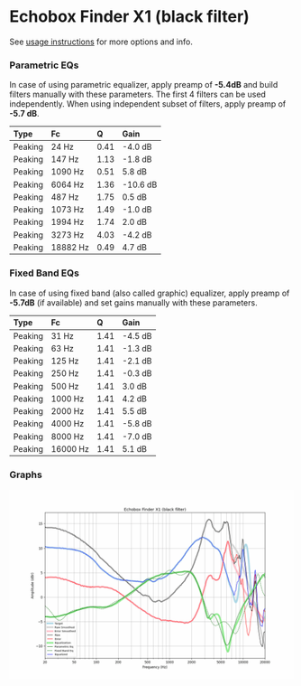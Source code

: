 # Echobox Finder X1 (black filter)
See [usage instructions](https://github.com/jaakkopasanen/AutoEq#usage) for more options and info.

### Parametric EQs
In case of using parametric equalizer, apply preamp of **-5.4dB** and build filters manually
with these parameters. The first 4 filters can be used independently.
When using independent subset of filters, apply preamp of **-5.7 dB**.

| Type    | Fc       |    Q | Gain     |
|:--------|:---------|:-----|:---------|
| Peaking | 24 Hz    | 0.41 | -4.0 dB  |
| Peaking | 147 Hz   | 1.13 | -1.8 dB  |
| Peaking | 1090 Hz  | 0.51 | 5.8 dB   |
| Peaking | 6064 Hz  | 1.36 | -10.6 dB |
| Peaking | 487 Hz   | 1.75 | 0.5 dB   |
| Peaking | 1073 Hz  | 1.49 | -1.0 dB  |
| Peaking | 1994 Hz  | 1.74 | 2.0 dB   |
| Peaking | 3273 Hz  | 4.03 | -4.2 dB  |
| Peaking | 18882 Hz | 0.49 | 4.7 dB   |

### Fixed Band EQs
In case of using fixed band (also called graphic) equalizer, apply preamp of **-5.7dB**
(if available) and set gains manually with these parameters.

| Type    | Fc       |    Q | Gain    |
|:--------|:---------|:-----|:--------|
| Peaking | 31 Hz    | 1.41 | -4.5 dB |
| Peaking | 63 Hz    | 1.41 | -1.3 dB |
| Peaking | 125 Hz   | 1.41 | -2.1 dB |
| Peaking | 250 Hz   | 1.41 | -0.3 dB |
| Peaking | 500 Hz   | 1.41 | 3.0 dB  |
| Peaking | 1000 Hz  | 1.41 | 4.2 dB  |
| Peaking | 2000 Hz  | 1.41 | 5.5 dB  |
| Peaking | 4000 Hz  | 1.41 | -5.8 dB |
| Peaking | 8000 Hz  | 1.41 | -7.0 dB |
| Peaking | 16000 Hz | 1.41 | 5.1 dB  |

### Graphs
![](./Echobox%20Finder%20X1%20(black%20filter).png)